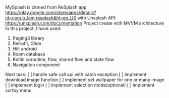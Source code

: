 MySplash is cloned from ReSplash app https://play.google.com/store/apps/details?id=com.b_lam.resplash&hl=en_US
with Unsplash API: https://unsplash.com/documentation
Project create with MVVM architecture
In this project, I have used:
1. Paging3 library
2. Retrofit, Glide
3. Hilt android
4. Room database
5. Kotlin coroutine, flow, shared flow and state flow
6. Navigation component

Next task:
[ ] handle safe call api with catch exception
[ ] implement download image function
[ ] implement set wallpaper for one or many image
[ ] implement login 
[ ] implement selection mode(optional)
[ ] implement sortby menu
